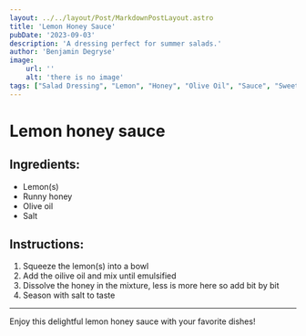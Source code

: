 ```yaml
---
layout: ../../layout/Post/MarkdownPostLayout.astro
title: 'Lemon Honey Sauce'
pubDate: '2023-09-03'
description: 'A dressing perfect for summer salads.'
author: 'Benjamin Degryse'
image:
    url: ''
    alt: 'there is no image'
tags: ["Salad Dressing", "Lemon", "Honey", "Olive Oil", "Sauce", "Sweet", "Tangy", "Citrus", "Summer", "Quick", "Easy", "No-Cook", "Versatile", "Healthy", "Light"]
---
```


# Lemon honey sauce

## Ingredients:
- Lemon(s)
- Runny honey
- Olive oil
- Salt

## Instructions:
1. Squeeze the lemon(s) into a bowl
2. Add the oilive oil and mix until emulsified
3. Dissolve the honey in the mixture, less is more here so add bit by bit
4. Season with salt to taste

----------------

Enjoy this delightful lemon honey sauce with your favorite dishes!